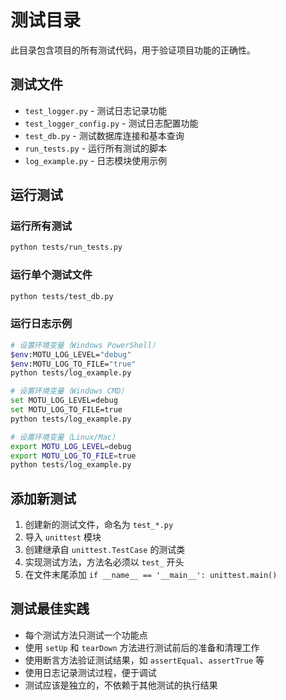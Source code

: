 # 测试目录

此目录包含项目的所有测试代码，用于验证项目功能的正确性。

## 测试文件

- `test_logger.py` - 测试日志记录功能
- `test_logger_config.py` - 测试日志配置功能
- `test_db.py` - 测试数据库连接和基本查询
- `run_tests.py` - 运行所有测试的脚本
- `log_example.py` - 日志模块使用示例

## 运行测试

### 运行所有测试

```bash
python tests/run_tests.py
```

### 运行单个测试文件

```bash
python tests/test_db.py
```

### 运行日志示例

```bash
# 设置环境变量（Windows PowerShell）
$env:MOTU_LOG_LEVEL="debug"
$env:MOTU_LOG_TO_FILE="true"
python tests/log_example.py

# 设置环境变量（Windows CMD）
set MOTU_LOG_LEVEL=debug
set MOTU_LOG_TO_FILE=true
python tests/log_example.py

# 设置环境变量（Linux/Mac）
export MOTU_LOG_LEVEL=debug
export MOTU_LOG_TO_FILE=true
python tests/log_example.py
```

## 添加新测试

1. 创建新的测试文件，命名为 `test_*.py`
2. 导入 `unittest` 模块
3. 创建继承自 `unittest.TestCase` 的测试类
4. 实现测试方法，方法名必须以 `test_` 开头
5. 在文件末尾添加 `if __name__ == '__main__': unittest.main()`

## 测试最佳实践

- 每个测试方法只测试一个功能点
- 使用 `setUp` 和 `tearDown` 方法进行测试前后的准备和清理工作
- 使用断言方法验证测试结果，如 `assertEqual`、`assertTrue` 等
- 使用日志记录测试过程，便于调试
- 测试应该是独立的，不依赖于其他测试的执行结果